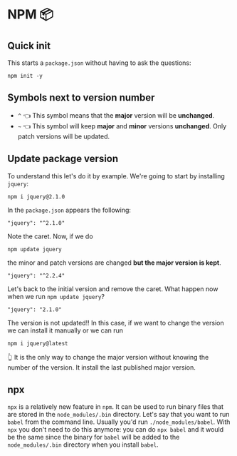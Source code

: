 # NPM 📦

## Quick init
This starts a `package.json` without having to ask the questions:
```
npm init -y
```

## Symbols next to version number
- `^` 👈 This symbol means that the **major** version will be **unchanged**.
- `~` 👈 This symbol will keep **major** and **minor** versions **unchanged**. Only patch versions will be updated.

## Update package version

To understand this let's do it by example. We're going to start by installing `jquery`:
```
npm i jquery@2.1.0
```
In the `package.json` appears the following:
```
"jquery": "^2.1.0"
```
Note the caret. Now, if we do
```
npm update jquery
```
the minor and patch versions are changed **but the major version is kept**.
```
"jquery": "^2.2.4"
```
Let's back to the initial version and remove the caret. What happen now when we run `npm update jquery`?
```
"jquery": "2.1.0"
```
The version is not updated!! In this case, if we want to change the version we can install it manually or we can run
```
npm i jquery@latest
```
👆 It is the only way to change the major version without knowing the number of the version. It install the last published major version.

## npx

`npx` is a relatively new feature in `npm`. It can be used to run binary files that are stored in the `node_modules/.bin` directory. Let's say that you want to run `babel` from the command line. Usually you'd run `./node_modules/babel`. With `npx` you don't need to do this anymore: you can do `npx babel` and it would be the same since the binary for `babel` will be added to the `node_modules/.bin` directory when you install `babel`.
